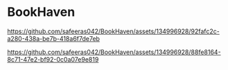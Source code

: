 # BookHaven







https://github.com/safeeras042/BookHaven/assets/134996928/92fafc2c-a280-438a-be7b-418a6f7de7eb





https://github.com/safeeras042/BookHaven/assets/134996928/88fe8164-8c71-47e2-bf92-0c0a07e9e819

